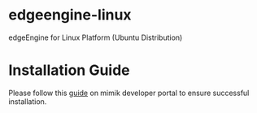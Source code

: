 # edgeengine-linux
edgeEngine for Linux Platform (Ubuntu Distribution)

# Installation Guide
Please follow this [guide](https://developer.mimik.com/installation-guide/) on mimik developer portal to ensure successful installation.
